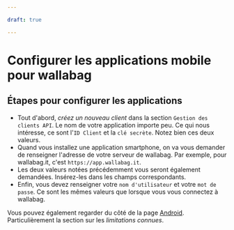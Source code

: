 ```yaml
---

draft: true

---
```


Configurer les applications mobile pour wallabag
================================================

Étapes pour configurer les applications
---------------------------------------

-   Tout d'abord, *créez un nouveau client* dans la section
    `Gestion des clients API`. Le nom de votre application importe peu.
    Ce qui nous intéresse, ce sont l'`ID Client` et la `clé secrète`.
    Notez bien ces deux valeurs.
-   Quand vous installez une application smartphone, on va vous demander
    de renseigner l'adresse de votre serveur de wallabag. Par exemple,
    pour wallabag.it, c'est `https://app.wallabag.it`.
-   Les deux valeurs notées précédemment vous seront également
    demandées. Insérez-les dans les champs correspondants.
-   Enfin, vous devez renseigner votre `nom d'utilisateur` et votre
    `mot de passe`. Ce sont les mêmes valeurs que lorsque vous vous
    connectez à wallabag.

Vous pouvez également regarder du côté de la page
[Android](android.html). Particulièrement la section sur les
*limitations connues*.
